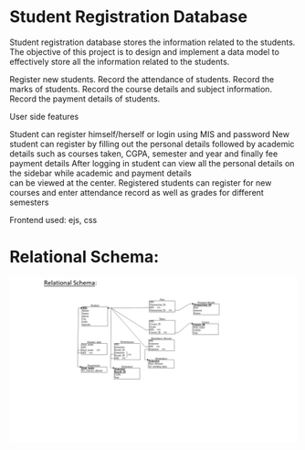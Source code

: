 # Student Registration Database

   Student registration database stores the information related to the students.
   The objective of this project is to design and implement a data model to effectively store all the    information related to the students.   

   Register new students.
   Record the attendance of students.
   Record the marks of students.
   Record the course details and subject information.
   Record the payment details of students.

   User side features

   Student can register himself/herself or login using MIS and password
   New student can register by filling out the personal details followed by academic details such as courses taken,
   CGPA, semester and year and finally fee payment details
   After logging in student can view all the personal details on the sidebar while academic and payment details    
   can be viewed at the center.
   Registered students can register for new courses and enter attendance record as well as grades for different    semesters  

   Frontend used: ejs, css
   
   # Relational Schema:
   
   ![Relational_Schema](snapshots/Relational_schema.png)

